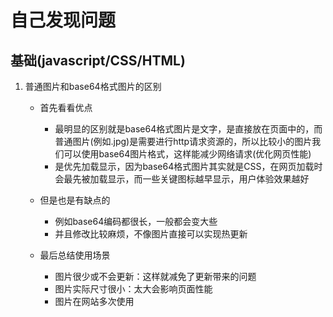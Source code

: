 # 自己发现问题

## 基础(javascript/CSS/HTML)

1. 普通图片和base64格式图片的区别

	* 首先看看优点

		* 最明显的区别就是base64格式图片是文字，是直接放在页面中的，而普通图片(例如.jpg)是需要进行http请求资源的，所以比较小的图片我们可以使用base64图片格式，这样能减少网络请求(优化网页性能)
		* 是优先加载显示，因为base64格式图片其实就是CSS，在网页加载时会最先被加载显示，而一些关键图标越早显示，用户体验效果越好
	
	* 但是也是有缺点的

		* 例如base64编码都很长，一般都会变大些
		* 并且修改比较麻烦，不像图片直接可以实现热更新

	* 最后总结使用场景

		* 图片很少或不会更新：这样就减免了更新带来的问题
		* 图片实际尺寸很小：太大会影响页面性能
		* 图片在网站多次使用
